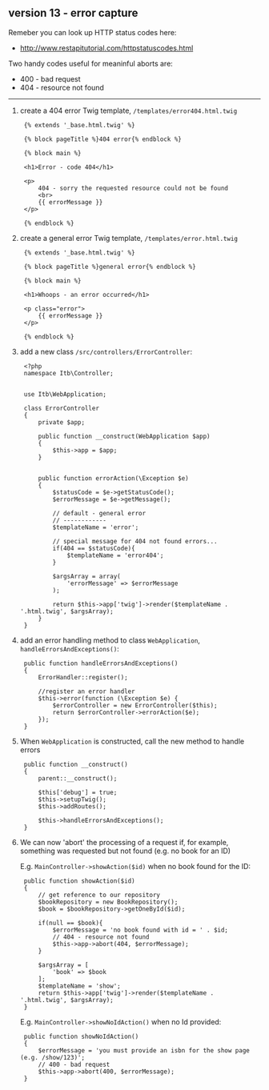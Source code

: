
## version 13 - error capture

Remeber you can look up HTTP status codes here:

- http://www.restapitutorial.com/httpstatuscodes.html


Two handy codes useful for meaninful aborts are:

- 400 - bad request
- 404 - resource not found

<hr>

1. create a 404 error Twig template, `/templates/error404.html.twig`

        {% extends '_base.html.twig' %}

        {% block pageTitle %}404 error{% endblock %}

        {% block main %}

        <h1>Error - code 404</h1>

        <p>
            404 - sorry the requested resource could not be found
            <br>
            {{ errorMessage }}
        </p>

        {% endblock %}

1. create a general error Twig template, `/templates/error.html.twig`

        {% extends '_base.html.twig' %}

        {% block pageTitle %}general error{% endblock %}

        {% block main %}

        <h1>Whoops - an error occurred</h1>

        <p class="error">
            {{ errorMessage }}
        </p>

        {% endblock %}


1. add a new class `/src/controllers/ErrorController`:

        <?php
        namespace Itb\Controller;


        use Itb\WebApplication;

        class ErrorController
        {
            private $app;

            public function __construct(WebApplication $app)
            {
                $this->app = $app;
            }


            public function errorAction(\Exception $e)
            {
                $statusCode = $e->getStatusCode();
                $errorMessage = $e->getMessage();

                // default - general error
                // ------------
                $templateName = 'error';

                // special message for 404 not found errors...
                if(404 == $statusCode){
                    $templateName = 'error404';
                }

                $argsArray = array(
                    'errorMessage' => $errorMessage
                );

                return $this->app['twig']->render($templateName . '.html.twig', $argsArray);
            }
        }



1. add an error handling method to class `WebApplication`, `handleErrorsAndExceptions()`:


        public function handleErrorsAndExceptions()
        {
            ErrorHandler::register();

            //register an error handler
            $this->error(function (\Exception $e) {
                $errorController = new ErrorController($this);
                return $errorController->errorAction($e);
            });
        }

1. When `WebApplication` is constructed, call the new method to handle errors

        public function __construct()
        {
            parent::__construct();

            $this['debug'] = true;
            $this->setupTwig();
            $this->addRoutes();

            $this->handleErrorsAndExceptions();
        }

1. We can now 'abort' the processing of a request if, for example, something was requested but not found (e.g. no book for an ID)

    E.g. `MainController->showAction($id)` when no book found for the ID:

        public function showAction($id)
        {
            // get reference to our repository
            $bookRepository = new BookRepository();
            $book = $bookRepository->getOneById($id);

            if(null == $book){
                $errorMessage = 'no book found with id = ' . $id;
                // 404 - resource not found
                $this->app->abort(404, $errorMessage);
            }

            $argsArray = [
                'book' => $book
            ];
            $templateName = 'show';
            return $this->app['twig']->render($templateName . '.html.twig', $argsArray);
        }

    E.g. `MainController->showNoIdAction()` when no Id provided:

        public function showNoIdAction()
        {
            $errorMessage = 'you must provide an isbn for the show page (e.g. /show/123)';
            // 400 - bad request
            $this->app->abort(400, $errorMessage);
        }